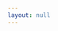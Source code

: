 ```yaml
---
layout: null
---
```

<script>
  let params = new URLSearchParams(window.location.search);
  console.log(params)
</script>
